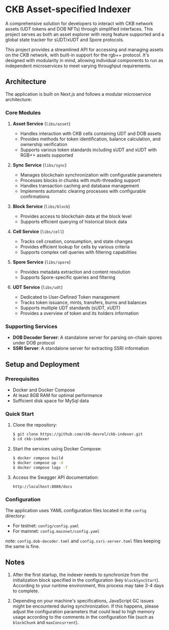 # CKB Asset-specified Indexer

A comprehensive solution for developers to interact with CKB network assets (UDT tokens and DOB NFTs) through simplified interfaces. This project serves as both an asset explorer with reorg feature supported and a global state tracker for sUDT/xUDT and Spore protocols.

This project provides a streamlined API for accessing and managing assets on the CKB network, with built-in support for the rgb++ protocol. It's designed with modularity in mind, allowing individual components to run as independent microservices to meet varying throughput requirements.

## Architecture

The application is built on Next.js and follows a modular microservice architecture:

### Core Modules

1. **Asset Service** (`libs/asset`)

   - Handles interaction with CKB cells containing UDT and DOB assets
   - Provides methods for token identification, balance calculation, and ownership verification
   - Supports various token standards including sUDT and xUDT with RGB++ assets supported

2. **Sync Service** (`libs/sync`)

   - Manages blockchain synchronization with configurable parameters
   - Processes blocks in chunks with multi-threading support
   - Handles transaction caching and database management
   - Implements automatic clearing processes with configurable confirmations

3. **Block Service** (`libs/block`)

   - Provides access to blockchain data at the block level
   - Supports efficient querying of historical block data

4. **Cell Service** (`libs/cell`)

   - Tracks cell creation, consumption, and state changes
   - Provides efficient lookup for cells by various criteria
   - Supports complex cell queries with filtering capabilities

5. **Spore Service** (`libs/spore`)

   - Provides metadata extraction and content resolution
   - Supports Spore-specific queries and filtering

6. **UDT Service** (`libs/udt`)

   - Dedicated to User-Defined Token management
   - Tracks token issuance, mints, transfers, burns and balances
   - Supports multiple UDT standards (sUDT, xUDT)
   - Provides a overview of token and its holders information

### Supporting Services

- **DOB Decoder Server**: A standalone server for parsing on-chain spores under DOB protocol
- **SSRI Server**: A standalone server for extracting SSRI information

## Setup and Deployment

### Prerequisites

- Docker and Docker Compose
- At least 8GB RAM for optimal performance
- Sufficient disk space for MySql data

### Quick Start

1. Clone the repository:

   ```bash
   $ git clone https://github.com/ckb-devrel/ckb-indexer.git
   $ cd ckb-indexer
   ```

2. Start the services using Docker Compose:

   ```bash
   $ docker compose build
   $ docker compose up -d
   $ docker compose logs -f
   ```

3. Access the Swagger API documentation:
   ```
   http://localhost:8080/docs
   ```

### Configuration

The application uses YAML configuration files located in the `config` directory:

- For testnet: `config/config.yaml`
- For mainnet: `config.mainnet/config.yaml`

note: `config.dob-decoder.toml` and `config.ssri-server.toml` files keeping the same is fine.

## Notes

1. After the first startup, the indexer needs to synchronize from the initialization block specified in the configuration (key `blockSyncStart`). According to your runtime environment, this process may take 3-4 days to complete.

2. Depending on your machine's specifications, JavaScript GC issues might be encountered during synchronization. If this happens, please adjust the configuration parameters that could lead to high memory usage according to the comments in the configuration file (such as `blockChunk` and `maxConcurrent`).
